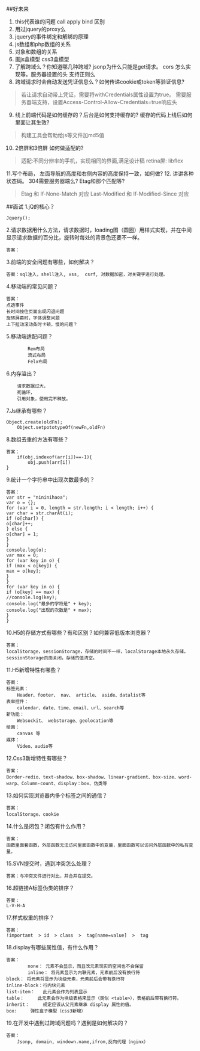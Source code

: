 ##好未来
1. this代表谁的问题 call apply bind 区别
2. 用过jquery的proxy么
3. jquery的事件绑定和解绑的原理
4. js数组和php数组的关系
5. 对象和数组的关系
6. 画js盒模型 css3盒模型
7. 了解跨域么？你知道哪几种跨域? jsonp为什么只能是get请求。
cors 怎么实现等。服务器设置的头 支持正则么
8. 跨域请求时会自动发送凭证信息么？如何传递cookie或token等验证信息?
>若让请求自动带上凭证，需要将withCredentials属性设置为true。
需要服务器端支持，设置Access-Control-Allow-Credentials=true响应头

9. 线上前端代码是如何缓存的？后台是如何支持缓存的? 缓存的代码上线后如何里面让其生效?
>构建工具会帮助给js等文件加md5值

10. 2倍屏和3倍屏 如何做适配的?
>适配:不同分辨率的手机，实现相同的界面,满足设计稿
retina屏: libflex

11.写个布局， 左面导航的高度和右侧内容的高度保持一致，如何做?
12. 讲讲各种状态码。 304需要服务器端么? Etag和那个匹配等?
>Etag 和 If-None-Match 对应
Last-Modified 和 If-Modified-Since 对应

##面试
1.jQ的核心？

```
Jquery();
```

2.请求数据用什么方法，请求数据时，loading图（圆圈）用样式实现，并在中间显示请求数据的百分比，旋转时每处的背景色还要不一样。
```
答案：
```

3.前端的安全问题有哪些，如何解决？
```
答案：sql注入，shell注入, xss,  csrf, 对数据加密，对关键字进行处理。
```

4.移动端的常见问题？
```
答案：
点透事件
长时间按住页面出现闪退问题
旋转屏幕时，字体调整问题
上下拉动滚动条时卡顿，慢的问题？
```

5.移动端适配问题？
```答案：
		Rem布局
		流式布局
		Felx布局
```
6.内存溢出？
```答案：
	请求数据过大，
	死循环，
	引用对象，使用完不释放。
```
7.Js继承有哪些？
```答案：
Object.create(oldFn);
	Object.setpototypeOf(newFn,oldFn)
```
8.数组去重的方法有哪些？
```
答案：
	if(obj.indexof(arr[i])==-1){
		obj.push(arr[i])
}
```
9.统计一个字符串中出现次数最多的？
```
答案：
var str = "nininihaoa";
var o = {};
for (var i = 0, length = str.length; i < length; i++) {
var char = str.charAt(i);
if (o[char]) {
o[char]++;
} else {
o[char] = 1;
}
}
console.log(o);
var max = 0;
for (var key in o) {
if (max < o[key]) {
max = o[key];
}
}
for (var key in o) {
if (o[key] == max) {
//console.log(key);
console.log("最多的字符是" + key);
console.log("出现的次数是" + max);
}
}
```
10.H5的存储方式有哪些？有和区别？如何兼容低版本浏览器？
```
答案：
localStorage，sessionStorage，存储的时间不一样，localStorage本地永久存储，sessionStorage页面关闭，存储的值清空。
```
11.H5新增特性有哪些？
```
答案：
标签元素：
	Header、footer、 nav、 article、 aside、datalist等
表单控件：
	calendar、date、time、email、url、search等
新功能：
	Websockit、 webstorage、geolocation等
绘画：
	canvas 等
媒体：
	Video、audio等
```
12.Css3新增特性有哪些？
```
答案：
Border-redio、text-shadow、box-shadow、linear-gradient、box-size、word-warp、Column-count、display：box、伪类等
```

13.如何实现浏览器内多个标签之间的通信？
```
答案：
localStorage、cookie
```
14.什么是闭包？闭包有什么作用？
```
答案：
函数里面套函数，外层函数无法访问里面函数中的变量，里面函数可以访问外层函数中的私有变量。
```
15.SVN提交时，遇到冲突怎么处理？
```
答案：与冲突文件进行对比，并合并在提交。
```
16.超链接A标签伪类的排序？
```
答案：
L-V-H-A
```
17.样式权重的排序？
```
答案：
!important  > id  > class  >  tag[name=value]  >  tag
```
18.display有哪些属性值，有什么作用？
```
答案：
		none： 元素不会显示，而且改元素现实的空间也不会保留
		inline： 将元素显示为内联元素，元素前后没有换行符
block： 将元素将显示为块级元素，元素前后会带有换行符
inline-block：行内块元素
list-item：   此元素会作为列表显示
table：     此元素会作为块级表格来显示（类似 <table>），表格前后带有换行符。
inherit：     规定应该从父元素继承 display 属性的值。
box:	 弹性盒子模型（css3新增）
```
19.在开发中遇到过跨域问题吗？遇到是如何解决的？
```
答案：
	Jsonp, domain, windown.name,ifrom,反向代理（nginx）
```